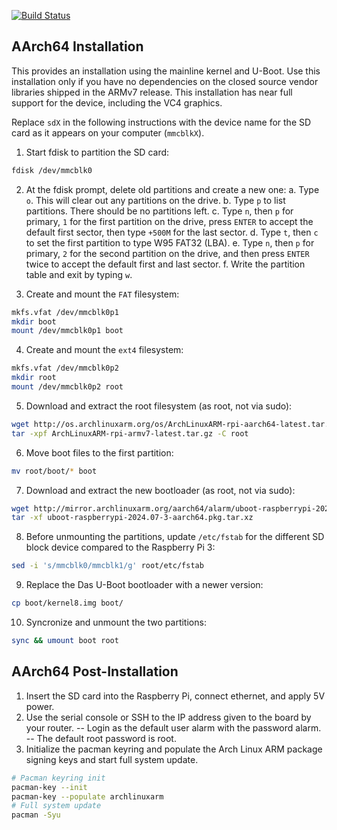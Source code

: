 [![Build Status](https://realdigitalsignage.com/tmp/logos/images.png)](https://archlinuxarm.org/platforms/armv8/broadcom/raspberry-pi-4)
## AArch64 Installation

This provides an installation using the mainline kernel and U-Boot. Use this installation only if you have no dependencies on the closed source vendor libraries shipped in the ARMv7 release. This installation has near full support for the device, including the VC4 graphics.

Replace `sdX` in the following instructions with the device name for the SD card as it appears on your computer (`mmcblkX`).

1.  Start fdisk to partition the SD card:
```sh
fdisk /dev/mmcblk0
```
2.  At the fdisk prompt, delete old partitions and create a new one:
a.  Type `o`. This will clear out any partitions on the drive.
b. Type `p` to list partitions. There should be no partitions left.
c. Type `n`, then `p` for primary, `1` for the first partition on the drive, press `ENTER` to accept the default first sector, then type `+500M` for the last sector.
d. Type `t`, then `c` to set the first partition to type W95 FAT32 (LBA).
e. Type `n`, then `p` for primary, `2` for the second partition on the drive, and then press `ENTER` twice to accept the default first and last sector.
f. Write the partition table and exit by typing `w`.

3. Create and mount the `FAT` filesystem:
```sh
mkfs.vfat /dev/mmcblk0p1
mkdir boot
mount /dev/mmcblk0p1 boot
```

4. Create and mount the `ext4`  filesystem:
```sh
mkfs.vfat /dev/mmcblk0p2
mkdir root
mount /dev/mmcblk0p2 root
```

5. Download and extract the root filesystem (as root, not via sudo):
```sh
wget http://os.archlinuxarm.org/os/ArchLinuxARM-rpi-aarch64-latest.tar.gz
tar -xpf ArchLinuxARM-rpi-armv7-latest.tar.gz -C root
```
6. Move boot files to the first partition:
```sh
mv root/boot/* boot
```

7. Download and extract the new bootloader (as root, not via sudo):
```sh
wget http://mirror.archlinuxarm.org/aarch64/alarm/uboot-raspberrypi-2024.07-3-aarch64.pkg.tar.xz
tar -xf uboot-raspberrypi-2024.07-3-aarch64.pkg.tar.xz
```
8. Before unmounting the partitions, update `/etc/fstab` for the different SD block device compared to the Raspberry Pi 3:
```sh
sed -i 's/mmcblk0/mmcblk1/g' root/etc/fstab
```
9. Replace the Das U-Boot bootloader with a newer version:
```sh
cp boot/kernel8.img boot/
```

10. Syncronize and unmount the two partitions:
```sh
sync && umount boot root
```

## AArch64 Post-Installation
1. Insert the SD card into the Raspberry Pi, connect ethernet, and apply 5V power.
2. Use the serial console or SSH to the IP address given to the board by your router.
-- Login as the default user alarm with the password alarm.
-- The default root password is root.
3. Initialize the pacman keyring and populate the Arch Linux ARM package signing keys and start full system update.
```sh
# Pacman keyring init
pacman-key --init
pacman-key --populate archlinuxarm
# Full system update
pacman -Syu
```
